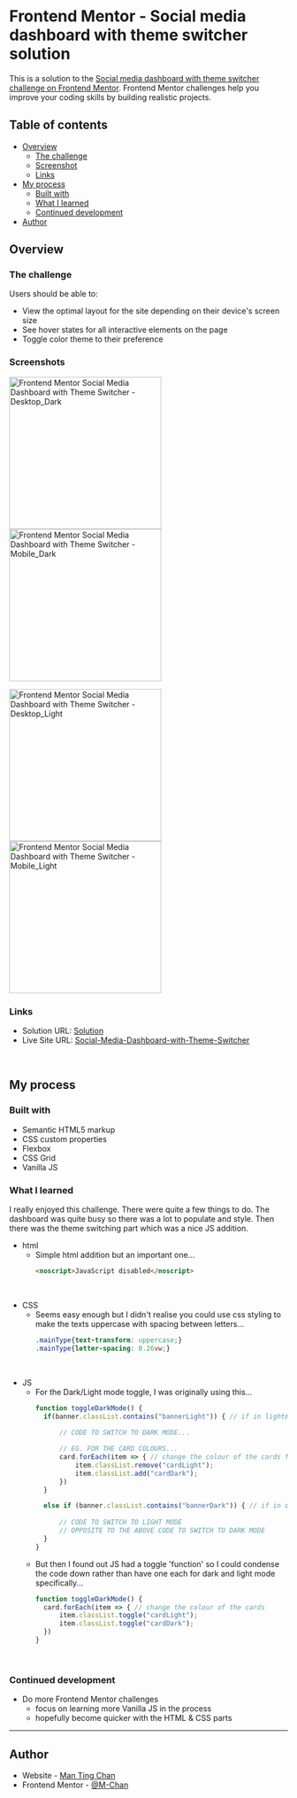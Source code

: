 # Frontend Mentor - Social media dashboard with theme switcher solution
This is a solution to the [Social media dashboard with theme switcher challenge on Frontend Mentor](https://www.frontendmentor.io/challenges/social-media-dashboard-with-theme-switcher-6oY8ozp_H). Frontend Mentor challenges help you improve your coding skills by building realistic projects. 

## Table of contents
- [Overview](#overview)
  - [The challenge](#the-challenge)
  - [Screenshot](#screenshot)
  - [Links](#links)
- [My process](#my-process)
  - [Built with](#built-with)
  - [What I learned](#what-i-learned)
  - [Continued development](#continued-development)
- [Author](#author)


## Overview
### The challenge
Users should be able to:
- View the optimal layout for the site depending on their device's screen size
- See hover states for all interactive elements on the page
- Toggle color theme to their preference


### Screenshots
<p float="left">
<img src="https://user-images.githubusercontent.com/81781462/188442058-07625828-f069-46a5-a19a-c196cbe39e19.png"  alt="Frontend Mentor Social Media Dashboard with Theme Switcher - Desktop_Dark" height="275">
<img src="https://user-images.githubusercontent.com/81781462/188442061-baa1fa29-cc5d-49cd-ab84-fa96debd2ac8.png"  alt="Frontend Mentor Social Media Dashboard with Theme Switcher - Mobile_Dark" height="275" style="display: inline-block">
</p>
<p float="left">
<img src="https://user-images.githubusercontent.com/81781462/188442059-4c97b03d-5244-41a1-ae7d-12d7c7fed266.png"  alt="Frontend Mentor Social Media Dashboard with Theme Switcher - Desktop_Light" height="275">
<img src="https://user-images.githubusercontent.com/81781462/188442062-4a83626c-90d2-4831-81a4-4ef41bfa0d05.png"  alt="Frontend Mentor Social Media Dashboard with Theme Switcher - Mobile_Light" height="275" style="display: inline-block">
</p>
<!---
![Frontend Mentor Social Media Dashboard with Theme Switcher - Desktop_Dark](https://user-images.githubusercontent.com/81781462/188442058-07625828-f069-46a5-a19a-c196cbe39e19.png)
![Frontend Mentor Social Media Dashboard with Theme Switcher - Desktop_Light](https://user-images.githubusercontent.com/81781462/188442059-4c97b03d-5244-41a1-ae7d-12d7c7fed266.png)
![Frontend Mentor Social Media Dashboard with Theme Switcher - Mobile_Dark](https://user-images.githubusercontent.com/81781462/188442061-baa1fa29-cc5d-49cd-ab84-fa96debd2ac8.png)
![Frontend Mentor Social Media Dashboard with Theme Switcher - Mobile_Light](https://user-images.githubusercontent.com/81781462/188442062-4a83626c-90d2-4831-81a4-4ef41bfa0d05.png)
--->


### Links

- Solution URL: [Solution](https://www.frontendmentor.io/solutions/social-media-dashboard-with-theme-switcher-using-vanilla-js-and-css-grid-WO8b7ppZ6T)
- Live Site URL: [Social-Media-Dashboard-with-Theme-Switcher](https://m-chan.github.io/Social-Media-Dashboard-with-Theme-Switcher/)

&nbsp;
## My process
### Built with
- Semantic HTML5 markup
- CSS custom properties
- Flexbox
- CSS Grid
- Vanilla JS


### What I learned
I really enjoyed this challenge. There were quite a few things to do. The dashboard was quite busy so there was a lot to populate and style. Then there was the theme switching part which was a nice JS addition.
- html
  - Simple html addition but an important one...
    ```html
    <noscript>JavaScript disabled</noscript>
    ```
&nbsp; <!-- non-breaking space ASCII character; adds a line -->
- CSS
  - Seems easy enough but I didn't realise you could use css styling to make the texts uppercase with spacing between letters...
    ```css
    .mainType{text-transform: uppercase;}
    .mainType{letter-spacing: 0.26vw;}
    ```
&nbsp; 
- JS
  - For the Dark/Light mode toggle, I was originally using this...
    ```js
    function toggleDarkMode() {
      if(banner.classList.contains("bannerLight")) { // if in lightmode then switch to dark mode
          
          // CODE TO SWITCH TO DARK MODE...

          // EG. FOR THE CARD COLOURS...
          card.forEach(item => { // change the colour of the cards from grey to dark desaturated blue
              item.classList.remove("cardLight");
              item.classList.add("cardDark");
          })
      }

      else if (banner.classList.contains("bannerDark")) { // if in darkmode then switch to light mode
          
          // CODE TO SWITCH TO LIGHT MODE
          // OPPOSITE TO THE ABOVE CODE TO SWITCH TO DARK MODE
      }
    }
    ```
  - But then I found out JS had a toggle 'function' so I could condense the code down rather than have one each for dark and light mode specifically...
    ```js
    function toggleDarkMode() {
      card.forEach(item => { // change the colour of the cards
          item.classList.toggle("cardLight");
          item.classList.toggle("cardDark");
      })
    }
    ```

&nbsp;
### Continued development
- Do more Frontend Mentor challenges
  - focus on learning more Vanilla JS in the process
  - hopefully become quicker with the HTML & CSS parts




---
## Author
- Website - [Man Ting Chan](https://m-chan.github.io/)
- Frontend Mentor - [@M-Chan](https://www.frontendmentor.io/profile/M-Chan)
